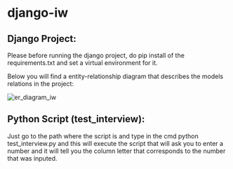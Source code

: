 # django-iw

## Django Project: 
Please before running the django project, do pip install of the requirements.txt and set a virtual environment for it.

Below you will find a entity-relationship diagram that describes the models relations in the project: 

![er_diagram_iw](https://user-images.githubusercontent.com/41761091/61637087-86337a00-ac5c-11e9-8e48-53bcae13d628.png)

## Python Script (test_interview):

Just go to the path where the script is and type in the cmd python test_interview.py and this will execute the script that will ask you to enter a number and it will tell you the column letter that corresponds to the number that was inputed.
